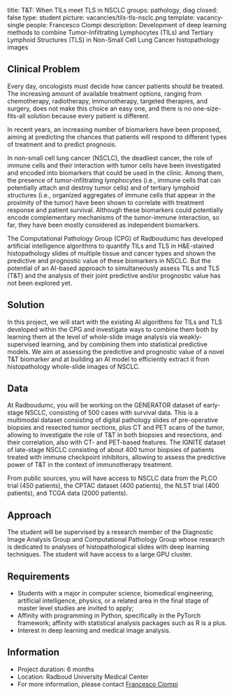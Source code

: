 title: T&T: When TILs meet TLS in NSCLC
groups: pathology, diag
closed: false
type: student
picture: vacancies/tils-tls-nsclc.png
template: vacancy-single
people: Francesco Ciompi
description: Development of deep learning methods to combine Tumor-Infiltrating Lymphocytes (TILs) and Tertiary Lymphoid Structures (TLS) in Non-Small Cell Lung Cancer histopathology images

## Clinical Problem
Every day, oncologists must decide how cancer patients should be treated. The increasing amount of available treatment options, ranging from chemotherapy, radiotherapy, immunotherapy, targeted therapies, and surgery, does not make this choice an easy one, and there is no one-size-fits-all solution because every patient is different. 

In recent years, an increasing number of biomarkers have been proposed, aiming at predicting the chances that patients will respond to different types of treatment and to predict prognosis.  

In non-small cell lung cancer (NSCLC), the deadliest cancer, the role of immune cells and their interaction with tumor cells have been investigated and encoded into biomarkers that could be used in the clinic. Among them, the presence of tumor-infiltrating lymphocytes (i.e., immune cells that can potentially attach and destroy tumor cells) and of tertiary lymphoid structures (i.e., organized aggregates of immune cells that appear in the proximity of the tumor) have been shown to correlate with treatment response and patient survival. Although these biomarkers could potentially encode complementary mechanisms of the tumor-immune interaction, so far, they have been mostly considered as independent biomarkers. 

The Computational Pathology Group (CPG) of Radboudumc has developed artificial intelligence algorithms to quantify TILs and TLS in H&E-stained histopathology slides of multiple tissue and cancer types and shown the predictive and prognostic value of these biomarkers in NSCLC. But the potential of an AI-based approach to simultaneously assess TILs and TLS (T&T) and the analysis of their joint predictive and/or prognostic value has not been explored yet. 

## Solution
In this project, we will start with the existing AI algorithms for TILs and TLS developed within the CPG and investigate ways to combine them both by learning them at the level of whole-slide image analysis via weakly-supervised learning, and by combining them into statistical predictive models. We aim at assessing the predictive and prognostic value of a novel T&T biomarker and at building an AI model to efficiently extract it from histopathology whole-slide images of NSCLC.   

## Data
At Radboudumc, you will be working on the GENERATOR dataset of early-stage NSCLC, consisting of 500 cases with survival data. This is a multimodal dataset consisting of digital pathology slides of pre-operative biopsies and resected tumor sections, plus CT and PET scans of the tumor, allowing to investigate the role of T&T in both biopsies and resections, and their correlation, also with CT- and PET-based features. The IGNITE dataset of late-stage NSCLC consisting of about 400 tumor biopsies of patients treated with immune checkpoint inhibitors, allowing to assess the predictive power of T&T in the context of immunotherapy treatment. 

From public sources, you will have access to NSCLC data from the PLCO trial (450 patients), the CPTAC dataset (400 patients), the NLST trial (400 patients), and TCGA data (2000 patients). 

## Approach
The student will be supervised by a research member of the Diagnostic Image Analysis Group and Computational Pathology Group whose research is dedicated to analyses of histopathological slides with deep learning techniques. The student will have access to a large GPU cluster.

## Requirements
-	Students with a major in computer science, biomedical engineering, artificial intelligence, physics, or a related area in the final stage of master level studies are invited to apply; 
-	Affinity with programming in Python, specifically in the PyTorch framework; affinity with statistical analysis packages such as R is a plus. 
-	Interest in deep learning and medical image analysis.

## Information
-	Project duration: 6 months
-	Location: Radboud University Medical Center
-	For more information, please contact [Francesco Ciompi](mailto:francesco.ciompi@radboudumc.nl) 
